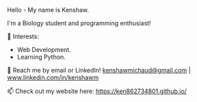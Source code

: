   Hello - My name is Kenshaw.
  
  I'm a Biology student and programming enthusiast!
  
  🌱 Interests:
  
   - Web Development.
   - Learning Python.
  
  💬 Reach me by email or LinkedIn! kenshawmichaud@gmail.com | www.linkedin.com/in/kenshawm
  
  📫 Check out my website here: https://ken862734801.github.io/
